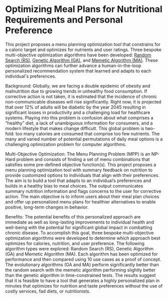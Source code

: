 # Optimizing Meal Plans for Nutritional Requirements and Personal Preference
This project proposes a menu planning optimization tool that constrains for a caloric target and optimizes for nutrients and user ratings. Three bespoke multi-objective optimization algorithms have been developed: [Random Search (RS)](https://github.com/tep00018/Optimizing-Meal-Plans-for-Nutritional-Requirements-and-Personal-Preference/blob/a7a9c5d6c3d25c269451886744c2fbc088058a27/MPP%20Random%20Search%20Algorithm.ipynb), [Genetic Algorithm (GA)](https://github.com/tep00018/Optimizing-Meal-Plans-for-Nutritional-Requirements-and-Personal-Preference/blob/8529fcb3a11cb69c0e7e48c395a794bfce1644b9/MPP%20Genetic%20Algorithm.ipynb), and [Memetic Algorithm (MA)](https://github.com/tep00018/Optimizing-Meal-Plans-for-Nutritional-Requirements-and-Personal-Preference/blob/d137de85650a4d9babb8b4345ecb073ac2791ae1/MPP%20Memetic%20Algorithm.ipynb). These optimization algorithms can further advance a human-in-the-loop personalized recommendation system that learned and adapts to each individual's preferences.

Background:
Globally, we are facing a double epidemic of obesity and malnutrition due to growing trends in unhealthy food consumption. If corrective action is not taken, it is estimated that the incidence of chronic non-communicable diseases will rise significantly. Right now, it is projected that over 12% of adults will be diabetic by the year 2045 resulting in significant losses in productivity and a challenging load for healthcare systems. Playing into this problem is confusion about what comprises a “healthy” diet, a lack of unambiguous information for consumers, and a modern lifestyle that makes change difficult. This global problem is two-fold: too many calories are consumed that comprise too few nutrients. The many and varied number of potential permutations of daily meal options is a challenging optimization problem for computer algorithms. 

Multi-Objective Optimization:
The Menu Planning Problem (MPP) is an NP-Hard problem and consists of finding a set of menu combinations that satisfies some pre-defined objective function(s).  This project proposes a menu planning optimization tool with summary feedback on nutrition to provide customized options to individuals that align with their preferences. The aim is to build a tool that adapts to an individual’s preferences and builds in a healthy bias to meal choices. The output communicates summary nutrition information and flags concerns to the user for corrective action. The main objective is to inform users about their meal plan choices and offer up personalized menu plans for healthier alternatives to enable positive, long-term changes in behavior. 

Benefits:
The potential benefits of this personalized approach are immediate as well as long-lasting improvements to individual health and well-being with the potential for significant global impact in combatting chronic disease.  To accomplish this goal, three bespoke multi-objective optimization algorithms were developed to determine which approach best optimizes for calories, nutrition, and user preference. The following algorithm types were explored: Random Search (RS), Genetic Algorithm (GA) and Memetic Algorithm (MA). Each algorithm has been optimized for performance and then compared using 10 use cases as a proof of concept. The evolutionary algorithms (GA and MA) perform significantly better than the random search with the memetic algorithm performing slightly better than the genetic algorithm in time-constrained tests. The results suggest that it is feasible to have a tool that generates a highly personalized plan in minutes that optimizes for nutrition and taste preferences without the use of costly services, fad diets, or nutritionists.

